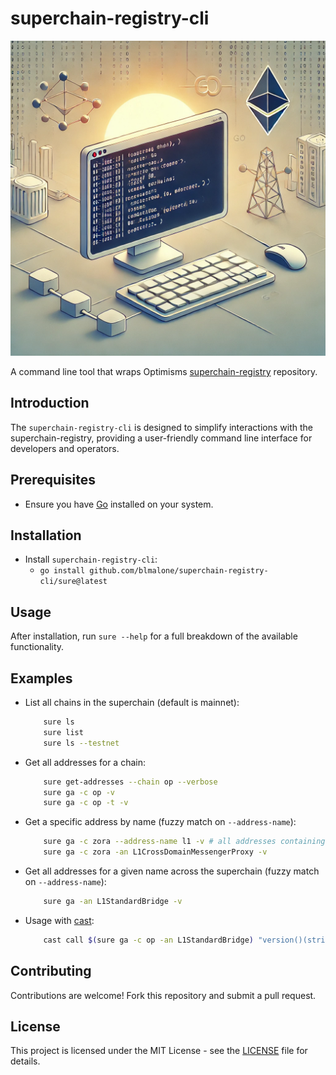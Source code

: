 # superchain-registry-cli

![Generated Dall-e given this README as a prompt](./superchain-registry-cli-dalle.png)

A command line tool that wraps Optimisms [superchain-registry](https://github.com/ethereum-optimism/superchain-registry) repository.

## Introduction

The `superchain-registry-cli` is designed to simplify interactions with the superchain-registry, providing a user-friendly command line interface for developers and operators.

## Prerequisites

- Ensure you have [Go](https://formulae.brew.sh/formula/go) installed on your system.

## Installation

- Install `superchain-registry-cli`:
    - `go install github.com/blmalone/superchain-registry-cli/sure@latest`
 
## Usage

After installation, run `sure --help` for a full breakdown of the available functionality.

## Examples

- List all chains in the superchain (default is mainnet): 
    ```bash 
        sure ls
        sure list
        sure ls --testnet
    ``` 
- Get all addresses for a chain: 
    ```bash 
        sure get-addresses --chain op --verbose
        sure ga -c op -v
        sure ga -c op -t -v
    ```
- Get a specific address by name (fuzzy match on `--address-name`): 
    ```bash
        sure ga -c zora --address-name l1 -v # all addresses containing "l1" - not case sensitive
        sure ga -c zora -an L1CrossDomainMessengerProxy -v
    ```

- Get all addresses for a given name across the superchain (fuzzy match on `--address-name`): 
    ```bash
        sure ga -an L1StandardBridge -v
    ```

- Usage with [cast](https://book.getfoundry.sh/cast/):
    ```bash
        cast call $(sure ga -c op -an L1StandardBridge) "version()(string)"
    ```

## Contributing

Contributions are welcome! Fork this repository and submit a pull request.

## License

This project is licensed under the MIT License - see the [LICENSE](LICENSE) file for details.
